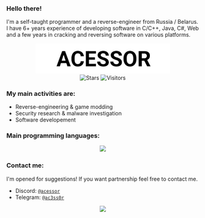  
 
 ### Hello there! 
 I'm a self-taught programmer and a reverse-engineer from Russia / Belarus. I have 6+ years experience of developing software in C/C++, Java, C#, Web and a few years in cracking and reversing software on various platforms.

<div align=center style="background-color: transparent;">
	<img style="opacity: 100%;" width="70%" src="preview.gif"/>
</div>
<div align=center style="background-color: transparent;">
	<img alt="Stars" src="https://img.shields.io/github/stars/ac3ss0r?label=stars"/>
	<img alt="Visitors" src="https://visitor-badge.laobi.icu/badge?page_id=acess0r"/>
</div>
    
### My main activities are:

- Reverse-engineering & game modding
- Security research & malware investigation
- Software developement

### Main programming languages:

<div align=center style="background-color: transparent;">
	<img src="https://skillicons.dev/icons?i=c,cpp,cs,java,python,js"/>
</div>

### Contact me:

I'm opened for suggestions! If you want partnership feel free to contact me.

- Discord: <a href="https://discord.com/channels/@me">`@acessor`</a> 
- Telegram: <a href="https://t.me/ac3ss0r">`@ac3ss0r`</a>

<div align="center" style="background-color: transparent;"><img style="opacity: 100%;" src="https://github-readme-stats.vercel.app/api/top-langs/?username=ac3ss0r&langs_count=4&theme=transparent&bg_color=00000000"/></div>
